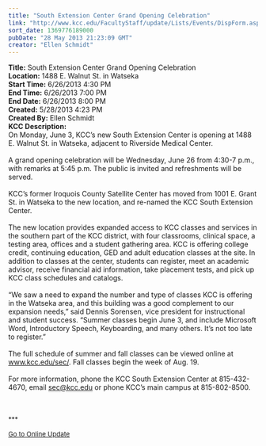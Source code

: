 ```yaml
---
title: "South Extension Center Grand Opening Celebration"
link: "http://www.kcc.edu/FacultyStaff/update/Lists/Events/DispForm.aspx?ID=399"
sort_date: 1369776189000
pubDate: "28 May 2013 21:23:09 GMT"
creator: "Ellen Schmidt"
---
```


<div><b>Title:</b> South Extension Center Grand Opening Celebration</div>
<div><b>Location:</b> 1488 E. Walnut St. in Watseka</div>
<div><b>Start Time:</b> 6/26/2013 4:30 PM</div>
<div><b>End Time:</b> 6/26/2013 7:00 PM</div>
<div><b>End Date:</b> 6/26/2013 8:00 PM</div>
<div><b>Created:</b> 5/28/2013 4:23 PM</div>
<div><b>Created By:</b> Ellen Schmidt</div>
<div><b>KCC Description:</b> <div class="ExternalClass1B39050D8C0C40F782FE5964ECF361DF">
<div>On Monday, June 3, KCC’s new South Extension Center is opening at 1488 E. Walnut St. in Watseka, adjacent to Riverside Medical Center.</div>
<div> </div>
<div>A grand opening celebration will be Wednesday, June 26 from 4:30-7 p.m., with remarks at 5:45 p.m. The public is invited and refreshments will be served.</div>
<div> </div>
<div>KCC’s former Iroquois County Satellite Center has moved from 1001 E. Grant St. in Watseka to the new location, and re-named the KCC South Extension Center.</div>
<div><br />The new location provides expanded access to KCC classes and services in the southern part of the KCC district, with four classrooms, clinical space, a testing area, offices and a student gathering area. KCC is offering college credit, continuing education, GED and adult education classes at the site. In addition to classes at the center, students can register, meet an academic advisor, receive financial aid information, take placement tests, and pick up KCC class schedules and catalogs.</div>
<div><br />“We saw a need to expand the number and type of classes KCC is offering in the Watseka area, and this building was a good complement to our expansion needs,” said Dennis Sorensen, vice president for instructional and student success. “Summer classes begin June 3, and include Microsoft Word, Introductory Speech, Keyboarding, and many others. It’s not too late to register.”</div>
<div><br />The full schedule of summer and fall classes can be viewed online at <a href="/sec">www.kcc.edu/sec/</a>. Fall classes begin the week of Aug. 19.</div>
<div><br />For more information, phone the KCC South Extension Center at 815-432-4670, email <a href="mailto:sec@kcc.edu">sec@kcc.edu</a> or phone KCC’s main campus at 815-802-8500.<br /></div>
<div>
<div>
<div> </div>
<div> </div>
<div>
<p><font size="2">***</font></p>
<p><font size="2"><a href="/FacultyStaff/update/Pages/dailyupdate.aspx">Go to Online Update</a></font></p></div></div>
<div> </div></div>
<div> </div></div></div>
